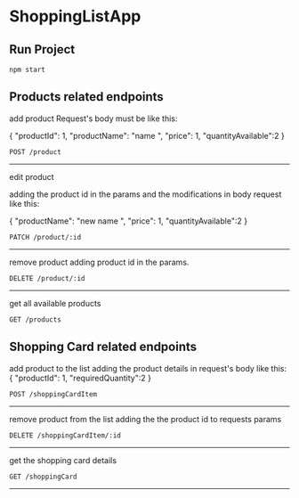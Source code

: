 # ShoppingListApp

## Run Project
```
npm start
```

## Products related endpoints

add product
  Request's body must be like this: 
  
  {
        "productId": 1, 
        "productName": "name ", 
        "price": 1, 
        "quantityAvailable":2 
   }
   
```
POST /product
```
______________________________________________________________________________
edit product

  adding the product id in the params and the modifications in body request like this:
 
  {
        "productName": "new name ", 
        "price": 1, 
        "quantityAvailable":2 
   }
```
PATCH /product/:id

```
______________________________________________________________________________
remove product
  adding product id in the params.
```
DELETE /product/:id
```
______________________________________________________________________________

get all available products
```
GET /products
```

## Shopping Card related endpoints
add product to the list
  adding the product details in request's body like this:
   {
        "productId": 1,
        "requiredQuantity":2
    }
```
POST /shoppingCardItem

```
______________________________________________________________________________
remove product from the list
  adding the the product id to requests params
```
DELETE /shoppingCardItem/:id
```
______________________________________________________________________________
get the shopping card details
```
GET /shoppingCard
```
______________________________________________________________________________
